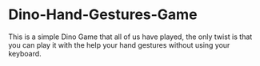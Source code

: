 # Dino-Hand-Gestures-Game
This is a simple Dino Game that all of us have played, the only twist is that you can play it with the help your hand gestures without using your keyboard. 
